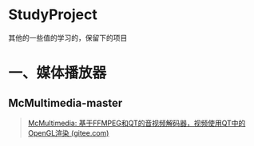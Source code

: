 # StudyProject
其他的一些值的学习的，保留下的项目



















# 一、媒体播放器





## McMultimedia-master

> [McMultimedia: 基于FFMPEG和QT的音视频解码器，视频使用QT中的OpenGL渲染 (gitee.com)](https://gitee.com/mrcao20/McMultimedia)



